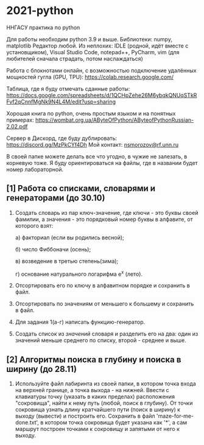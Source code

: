 # 2021-python
ННГАСУ практика по python

Для работы необходим python 3.9 и выше.
Библиотеки: numpy, matplotlib
Редактор любой. Из неплохих: IDLE (родной, идёт вместе с установщиком), Visual Studio Code, notepad++, PyCharm, vim (для любителей сначала страдать, потом наслаждаться)

Работа с блокнотами онлайн, с возможностью подключение удалённых мощностей гугла (GPU, TPU): https://colab.research.google.com/

Таблица, где я буду отмечать сданные работы: https://docs.google.com/spreadsheets/d/1QCHpZehe26M6ybqkQNUqSTkRFvf2qCnnfMgNk9N4L4M/edit?usp=sharing

Хорошая книга по python, очень простым языком и на понятных примерах: https://wombat.org.ua/AByteOfPython/AByteofPythonRussian-2.02.pdf

Сервер в Дискорд, где буду дублировать: https://discord.gg/MzPkCYf4Dh
Мой контакт: nsmorozov@rf.unn.ru

В своей папке можете делать все что угодно, в чужие не залезать, в корневую тоже. Я буду ориентироваться на файлы, где в названии будет номер лабораторной.

## [1] Работа со списками, словарями и генераторами (до 30.10)
	
1. Создать словарь из пар ключ-значение, где ключи - это буквы своей фамилии, а значения - это порядковый номер буквы в алфавите, от которого взят:
    
    а) факториал (если вы родились весной);
    
    б) число Фиббоначи (осень);
    
    в) возведение в третью степень(зима);
    
    г) основание натурального логарифма   e<sup>x</sup> (лето).
	
2. Отсортировать его по ключу в алфавитном порядке и сохранить в файл.
	
3. Отсортировать по значениям от меньшего к большему и сохранить в файл.
	
4. Для задания 1(а-г) написать функцию-генератор.
	
5. Создать список из _значений_ словаря и разделить его на два: один из значений меньше среднего по списку, второй - среднее и выше.

## [2] Алгоритмы поиска в глубину и поиска в ширину (до 28.11)

1. Используйте файл лабиринта из своей папки, в котором точка входа на верхней границе, а точка выхода - на нижней. Ввести с клавиатуры точку (указать в каких пределах) расположения "сокровища", найти к нему путь (любой, поиск в глубину). От точки сокровища узнать длину кратчайшего пути (поиск в ширину) к выходу (вывести) и построить его. Сохранить в файл 'maze-for-me-done.txt', в котором точка сокровища будет указана как \'\*\', а сам маршрут построен точками к сокровищу и запятыми от него к выходу.
